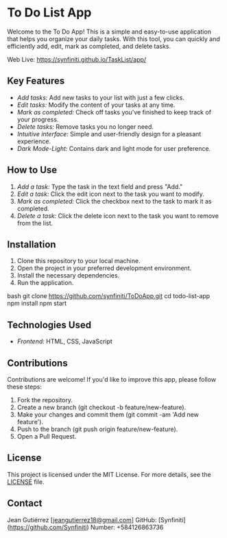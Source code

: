 # To Do List App

Welcome to the To Do App! This is a simple and easy-to-use application that helps you organize your daily tasks. With this tool, you can quickly and efficiently add, edit, mark as completed, and delete tasks.

Web Live: https://synfiniti.github.io/TaskList/app/

## Key Features

- _Add tasks:_ Add new tasks to your list with just a few clicks.
- _Edit tasks:_ Modify the content of your tasks at any time.
- _Mark as completed:_ Check off tasks you've finished to keep track of your progress.
- _Delete tasks:_ Remove tasks you no longer need.
- _Intuitive interface:_ Simple and user-friendly design for a pleasant experience.
- _Dark Mode-Light:_ Contains dark and light mode for user preference.

## How to Use

1. _Add a task:_ Type the task in the text field and press "Add."
2. _Edit a task:_ Click the edit icon next to the task you want to modify.
3. _Mark as completed:_ Click the checkbox next to the task to mark it as completed.
4. _Delete a task:_ Click the delete icon next to the task you want to remove from the list.

## Installation

1. Clone this repository to your local machine.
2. Open the project in your preferred development environment.
3. Install the necessary dependencies.
4. Run the application.

bash
git clone https://github.com/synfiniti/ToDoApp.git
cd todo-list-app
npm install
npm start

## Technologies Used

- _Frontend:_ HTML, CSS, JavaScript

## Contributions

Contributions are welcome! If you'd like to improve this app, please follow these steps:

1. Fork the repository.
2. Create a new branch (git checkout -b feature/new-feature).
3. Make your changes and commit them (git commit -am 'Add new feature').
4. Push to the branch (git push origin feature/new-feature).
5. Open a Pull Request.

## License

This project is licensed under the MIT License. For more details, see the [LICENSE](LICENSE) file.

## Contact

Jean Gutiérrez [jeangutierrez18@gmail.com]
GitHub: [Synfiniti] (https://github.com/Synfiniti)
Number: +584126863736
